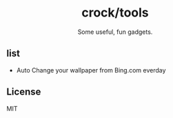 <h1 align="center"> crock/tools </h1>

<p align="center"> Some useful, fun gadgets.</p>


## list

- Auto Change your wallpaper from Bing.com everday


## License

MIT
